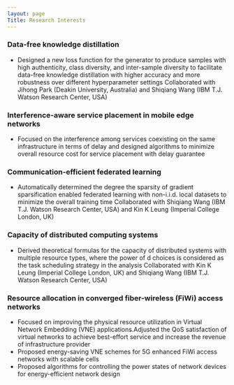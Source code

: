 ```yaml
---
layout: page
Title: Research Interests
---
```


### Data-free knowledge distillation
+ Designed a new loss function for the generator to produce samples with high authenticity, class diversity,
and inter-sample diversity to facilitate data-free knowledge distillation with higher accuracy and more
robustness over different hyperparameter settings
Collaborated with Jihong Park (Deakin University, Australia) and Shiqiang Wang (IBM T.J. Watson Research
Center, USA)

### Interference-aware service placement in mobile edge networks
+ Focused on the interference among services coexisting on the same infrastructure in terms of delay and
designed algorithms to minimize overall resource cost for service placement with delay guarantee

### Communication-efficient federated learning
+ Automatically determined the degree the sparsity of gradient sparsification enabled federated learning with
non-i.i.d. local datasets to minimize the overall training time
Collaborated with Shiqiang Wang (IBM T.J. Watson Research Center, USA) and Kin K Leung (Imperial College
London, UK)

### Capacity of distributed computing systems
+ Derived theoretical formulas for the capacity of distributed systems with multiple resource types, where the
power of d choices is considered as the task scheduling strategy in the analysis
Collaborated with Kin K Leung (Imperial College London, UK) and Shiqiang Wang (IBM T.J. Watson Research
Center, USA)

### Resource allocation in converged fiber-wireless (FiWi) access networks
+ Focused on improving the physical resource utilization in Virtual Network Embedding (VNE) applications.Adjusted the QoS satisfaction of virtual networks to achieve best-effort service and increase the revenue of
infrastructure provider
+ Proposed energy-saving VNE schemes for 5G enhanced FiWi access networks with scalable cells
+ Proposed algorithms for controlling the power states of network devices for energy-efficient network design